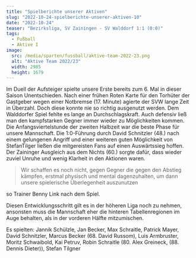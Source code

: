 ```yaml
---
title: "Spielberichte unserer Aktiven"
slug: "2022-10-24-spielberichte-unserer-aktiven-10"
date: "2022-10-24"
teaser: "Bezirksliga, SV Zainingen - SV Walddorf 1:1 (0:0)"
tags:
  - Fußball
  - Aktive I
image:
  src: /media/sparten/fussball/aktive-team-2022-23.png
  alt: "Aktive Team 2022/23"
  width: 2985
  height: 1679 
---
```

Im Duell der Aufsteiger spielte unsere Erste bereits zum 6. Mal in dieser Saison Unentschieden. Nach einer frühen Roten Karte für den Torhüter der Gastgeber wegen einer Notbremse (17. Minute) agierte der SVW lange Zeit in Überzahl. Doch diese konnte nie so richtig ausgenutzt werden. Dem Walddorfer Spiel fehlte es lange an Durchschlagskraft. Auch defensiv ließ man den kampfstarken Gegner immer wieder zu Möglichkeiten kommen. Die Anfangsviertelstunde der zweiten Halbzeit war die beste Phase für unsere Mannschaft. Die 1:0-Führung durch David Schnitzler (48.) nach einem gelungenen Angriff und einer weiteren guten Möglichkeit von StefanTilger ließen die mitgereisten Fans auf einen Auswärtssieg hoffen. Der Zaininger Ausgleich aus dem Nichts (60.) sorgte dafür, dass wieder zuviel Unruhe und wenig Klarheit in den Aktionen waren. 

> Wir schaffen es noch nicht, gegen Gegner die gegen den Abstieg kämpfen, erstmal physisch und mental dagenzuhalten, um dann unsere spielerische Überlegenheit auszunutzen

so Trainer Benny Link nach dem Spiel.
 
Diesen Entwicklungsschritt gilt es in der höheren Liga noch zu nehmen, ansonsten muss die Mannschaft eher die hinteren Tabellenregionen im Auge behalten, als in der vorderen Hälfte mitzumischen.

Es spielten: Jannik Schülzle, Jan Becker, Max Schraitle, Patrick Mayer, David Schnitzler, Marcus Becker (68. David Russom), Luis Armbruster, Moritz Schwaibold, Kai Petruv, Robin Schraitle (80. Alex Greineck, (88. Dennis Dieter)), Stefan Tilgner
